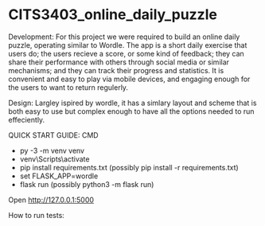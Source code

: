 # CITS3403_online_daily_puzzle
Development:
For this project we were required to build an online daily puzzle, operating similar to Wordle.
The app is a short daily exercise that users do; the users recieve a score, or some kind of feedback; they can share their performance with others through social media or similar mechanisms; and they can track their progress and statistics. It is convenient and easy to play via mobile devices, and engaging enough for the users to want to return regulerly.

Design:
Largley ispired by wordle, it has a simlary layout and scheme that is both easy to use but complex enough to have all the options needed to run effeciently.


QUICK START GUIDE: CMD

  - py -3 -m venv venv
  - venv\Scripts\activate
  - pip install requirements.txt (possibly pip install -r requirements.txt) 
  - set FLASK_APP=wordle
  - flask run (possibly python3 -m flask run)

  Open http://127.0.0.1:5000

How to run tests:

